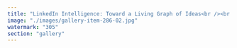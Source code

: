 ```yaml
---
title: "LinkedIn Intelligence: Toward a Living Graph of Ideas<br /><br />I've open-sourced a toolkit that fetches and parses all my LinkedIn posts—beyond surface scroll, toward structured continuity. Each post links to others through the comments. It’s more than a feed; it’s a dynamic web of thoughts.<br /><br />The goal:<br /><br />1.: Visualize all posts in a Hugo-based gallery (auto-deployed via GitHub Pages)<br /><br />2.: Extract trees of meaning starting from any post, navigating links without recursion<br /><br />3.: Reconnect orphan posts and intelligently resolve loops<br /><br />4.: Generate optimized post sequences—complete with rewritten comments to reflect narrative flow<br /><br />5.: Evolve the network: propose new posts, link them, update existing nodes<br /><br />6.: Automate the whole process with CI/CD for a fully adaptive graph<br /><br />And yes—this was kickstarted by a Copilot-generated script. AI doesn’t just assist; it orchestrates.<br /><br />This is my step toward autonomous public publishing—minimal, composable, and responsive by design.<br /><br />Explore the repo here: https://lnkd.in/eGjpmQi3<br /><br />Doors open both ways."
image: "./images/gallery-item-286-02.jpg"
watermark: "305"
section: "gallery"
---
```

